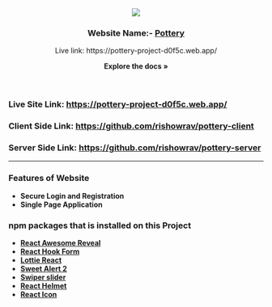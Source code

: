 <!-- PROJECT LOGO -->

<div align="center">
  <a href="https://pottery-project-d0f5c.web.app/">
    <img src="https://i.ibb.co/fH71VXZ/logo.png alt="Logo">
  </a>

  <h3 align="center">Website Name:- <a href="https://pottery-project-d0f5c.web.app/">Pottery</a></h3>
  <p>Live link: https://pottery-project-d0f5c.web.app/</p>

<strong align="center">Explore the docs »</strong>
<br/>
<br/>
<br/>

</div>

### Live Site Link: https://pottery-project-d0f5c.web.app/

### Client Side Link: https://github.com/rishowrav/pottery-client

### Server Side Link: https://github.com/rishowrav/pottery-server

<hr>

### Features of Website

- <strong> Secure Login and Registration
- <strong> Single Page Application

### npm packages that is installed on this Project

- [React Awesome Reveal](https://react-awesome-reveal.morello.dev/)
- [React Hook Form](https://www.react-hook-form.com/)
- [Lottie React](https://lottiefiles.com/free-animations/react)
- [Sweet Alert 2](https://sweetalert2.github.io/)
- [Swiper slider](https://swiperjs.com/)
- [React Helmet](https://www.npmjs.com/package/react-helmet-async)
- [React Icon](https://react-icons.github.io/react-icons/)
